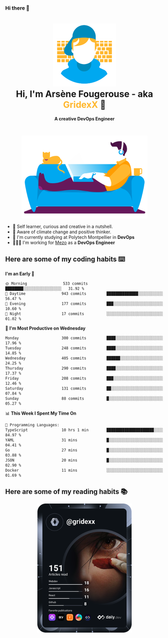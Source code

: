 ### Hi there 👋

<!--
**GridexX/gridexx** is a ✨ _special_ ✨ repository because its `README.md` (this file) appears on your GitHub profile.

Here are some ideas to get you started:

- 🔭 I’m currently working on ...
- 🌱 I’m currently learning ...
- 👯 I’m looking to collaborate on ...
- 🤔 I’m looking for help with ...
- 💬 Ask me about ...
- 📫 How to reach me: ...
- 😄 Pronouns: ...
- ⚡ Fun fact: ...
-->


<!-- Header -->
<h1 align="center">
  <img src="./images/user_profile.png" width="200">
  <br>
  Hi, I'm Arsène Fougerouse - aka <span style="color:#ffb72e">GridexX</span> 👋
</h1>


<p align="center">
  <b>A creative DevOps Engineer </b>
</p>
<br/>
<p align="center">
  <img src="./images/man_couch.png" width="400">
</p>

- 🎨 Self learner, curious and creative in a nutshell. 
- 🌱 Aware of climate change and positive thinker.
- 📕 I'm currently studying at Polytech Montpellier in **DevOps**
- 👨🏻‍💻 I'm working for [Mezo](https://meso-lr.umontpellier.fr/) as a **DevOps Engineer**


## Here are some of my coding habits ⌨️

<!-- Add a section about tech and Ops stack
  Like this one : https://github.com/Xanthus58#-tech-stack
-->
<!--START_SECTION:waka-->
**I'm an Early 🐤** 

```text
🌞 Morning                533 commits         ████████░░░░░░░░░░░░░░░░░   31.92 % 
🌆 Daytime                943 commits         ██████████████░░░░░░░░░░░   56.47 % 
🌃 Evening                177 commits         ███░░░░░░░░░░░░░░░░░░░░░░   10.60 % 
🌙 Night                  17 commits          ░░░░░░░░░░░░░░░░░░░░░░░░░   01.02 % 
```
📅 **I'm Most Productive on Wednesday** 

```text
Monday                   300 commits         ████░░░░░░░░░░░░░░░░░░░░░   17.96 % 
Tuesday                  248 commits         ████░░░░░░░░░░░░░░░░░░░░░   14.85 % 
Wednesday                405 commits         ██████░░░░░░░░░░░░░░░░░░░   24.25 % 
Thursday                 290 commits         ████░░░░░░░░░░░░░░░░░░░░░   17.37 % 
Friday                   208 commits         ███░░░░░░░░░░░░░░░░░░░░░░   12.46 % 
Saturday                 131 commits         ██░░░░░░░░░░░░░░░░░░░░░░░   07.84 % 
Sunday                   88 commits          █░░░░░░░░░░░░░░░░░░░░░░░░   05.27 % 
```


📊 **This Week I Spent My Time On** 

```text
💬 Programming Languages: 
TypeScript               10 hrs 1 min        █████████████████████░░░░   84.97 % 
YAML                     31 mins             █░░░░░░░░░░░░░░░░░░░░░░░░   04.41 % 
Go                       27 mins             █░░░░░░░░░░░░░░░░░░░░░░░░   03.88 % 
JSON                     20 mins             █░░░░░░░░░░░░░░░░░░░░░░░░   02.90 % 
Docker                   11 mins             ░░░░░░░░░░░░░░░░░░░░░░░░░   01.69 % 
```


<!--END_SECTION:waka-->

## Here are some of my reading habits 📚
<div  align="center">
  <img src="./images/devcard.svg" width="300">
</div>
